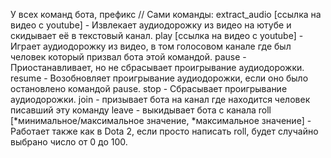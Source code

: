 У всех команд бота, префикс //
Сами команды:
extract_audio [ссылка на видео с youtube] - Извлекает аудиодорожку из видео на ютубе и скидывает её в текстовый канал.
play [ссылка на видео с youtube] - Играет аудиодорожку из видео, в том голосовом канале где был человек который призвал бота этой командой.
pause - Приостанавливает, но не сбрасывает проигрывание аудиодорожки.
resume - Возобновляет проигрывание аудиодорожки, если оно было остановлено командой pause.
stop - Сбрасывает проигрывание аудиодорожки.
join - призывает бота на канал где находится человек писавший эту команду
leave - выкидывает бота с канала
roll [*минимальное/максимальное значение, *максимальное значение] - Работает также как в Dota 2, если просто написать roll, будет случайно выбрано число от 0 до 100.
